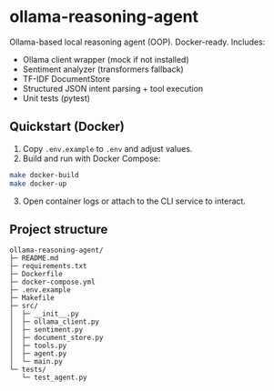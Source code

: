 # ollama-reasoning-agent

Ollama-based local reasoning agent (OOP). Docker-ready. Includes:

- Ollama client wrapper (mock if not installed)
- Sentiment analyzer (transformers fallback)
- TF-IDF DocumentStore
- Structured JSON intent parsing + tool execution
- Unit tests (pytest)

## Quickstart (Docker)

1. Copy `.env.example` to `.env` and adjust values.
2. Build and run with Docker Compose:

```bash
make docker-build
make docker-up
```

3. Open container logs or attach to the CLI service to interact.

## Project structure

```
ollama-reasoning-agent/
├─ README.md
├─ requirements.txt
├─ Dockerfile
├─ docker-compose.yml
├─ .env.example
├─ Makefile
├─ src/
│  ├─ __init__.py
│  ├─ ollama_client.py
│  ├─ sentiment.py
│  ├─ document_store.py
│  ├─ tools.py
│  ├─ agent.py
│  └─ main.py
└─ tests/
   └─ test_agent.py
```

